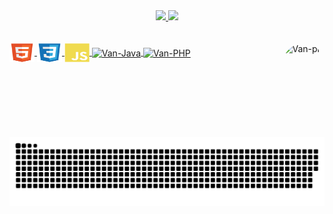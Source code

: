 

<div align="center">
  <a href="https://github.com/VanessaTauchert">
  <img height="180em" src="https://github-readme-stats.vercel.app/api?username=VanessaTauchert&show_icons=true&theme=dracula&include_all_commits=true&count_private=true"/>
    
  <img height="180em" src="https://github-readme-stats.vercel.app/api/top-langs/?username=VanessaTauchert&layout=compact&langs_count=7&theme=dracula"/>
</div>

<br>
  <div style="display: inline_block"><br>
    <img align="center" alt="Van-HTML" height="30" width="40" src="https://raw.githubusercontent.com/devicons/devicon/master/icons/html5/html5-original.svg">
  <img align="center" alt="Van-CSS" height="30" width="40" 
       src="https://raw.githubusercontent.com/devicons/devicon/master/icons/css3/css3-original.svg">
  <img align="center" alt="Van-Js" height="30" width="40" src="https://raw.githubusercontent.com/devicons/devicon/master/icons/javascript/javascript-plain.svg">
  <img align="center" alt="Van-Java" height="35" width="40" 
       src="https://cdn.jsdelivr.net/gh/devicons/devicon/icons/java/java-original.svg" />
  <img align="center" alt="Van-PHP" height="50" width="40" 
       src="https://cdn.jsdelivr.net/gh/devicons/devicon/icons/php/php-original.svg" />
  <img align="right" alt="Van-pic" height="150" style="border-radius:50px;" 
       src="https://i.postimg.cc/rssb5LgR/Ready-Player-Me-Avatar2.png">
        
</div>
  
   ##
  
  ![Snake animation](https://github.com/VanessaTauchert/VanessaTauchert/blob/output/github-contribution-grid-snake.svg)
  
  
